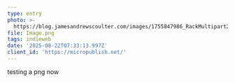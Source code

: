 ```yaml
---
type: entry
photo: >-
  https://blog.jamesandrewscoulter.com/images/1755847986_RackMultipart20250822-116-8xtshx.png
file: Image.png
tags: indieweb
date: '2025-08-22T07:33:13.997Z'
client_id: 'https://micropublish.net/'
---
```

testing a png now
